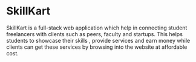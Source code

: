 # SkillKart
SkillKart is a full-stack web application which help in connecting student freelancers with  clients such as peers, faculty and startups. This helps students to showcase their skills ,  provide services and earn money while clients can get these services by browsing into the  website at affordable cost. 
